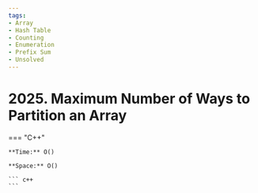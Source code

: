 ```yaml
---
tags:
- Array
- Hash Table
- Counting
- Enumeration
- Prefix Sum
- Unsolved
---
```



# 2025. Maximum Number of Ways to Partition an Array

=== "C++"

    **Time:** O()

    **Space:** O()

    ``` c++
    ```